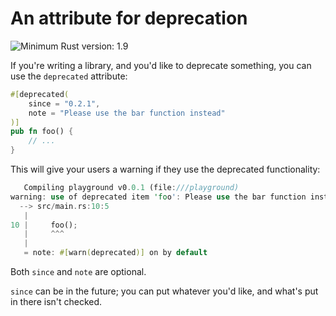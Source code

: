 # An attribute for deprecation

![Minimum Rust version: 1.9](https://img.shields.io/badge/Minimum%20Rust%20Version-1.9-brightgreen.svg)

If you're writing a library, and you'd like to deprecate something, you can
use the `deprecated` attribute:

```rust
#[deprecated(
    since = "0.2.1",
    note = "Please use the bar function instead"
)]
pub fn foo() {
    // ...
}
```

This will give your users a warning if they use the deprecated functionality:

```rust
   Compiling playground v0.0.1 (file:///playground)
warning: use of deprecated item 'foo': Please use the bar function instead
  --> src/main.rs:10:5
   |
10 |     foo();
   |     ^^^
   |
   = note: #[warn(deprecated)] on by default

```

Both `since` and `note` are optional.

`since` can be in the future; you can put whatever you'd like, and what's put in
there isn't checked.